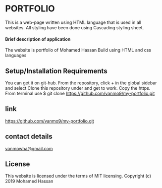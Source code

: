 # PORTFOLIO
This is a web-page written using HTML language that is used in all websites. All styling have been done using Cascading styling sheet.
#### Brief description of application
The website is portfolio of Mohamed Hassan
Build using HTML and css languages
## Setup/Installation Requirements
You can get it on git-hub. From the repository, click + in the global sidebar and select Clone this repository under and get to work. Copy the https. From terminal use
$ git clone https://github.com/vanmo9/my-portfolio.git
## link
https://github.com/vanmo9/my-portfolio.git
## contact details
vanmowha@gmail.com
## License
This website is licensed under the terms of MIT licensing. Copyright (c) 2019 Mohamed Hassan
